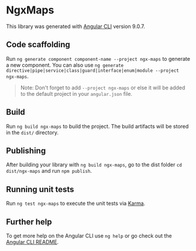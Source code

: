 # NgxMaps

This library was generated with [Angular CLI](https://github.com/angular/angular-cli) version 9.0.7.

## Code scaffolding

Run `ng generate component component-name --project ngx-maps` to generate a new component. You can also use `ng generate directive|pipe|service|class|guard|interface|enum|module --project ngx-maps`.
> Note: Don't forget to add `--project ngx-maps` or else it will be added to the default project in your `angular.json` file. 

## Build

Run `ng build ngx-maps` to build the project. The build artifacts will be stored in the `dist/` directory.

## Publishing

After building your library with `ng build ngx-maps`, go to the dist folder `cd dist/ngx-maps` and run `npm publish`.

## Running unit tests

Run `ng test ngx-maps` to execute the unit tests via [Karma](https://karma-runner.github.io).

## Further help

To get more help on the Angular CLI use `ng help` or go check out the [Angular CLI README](https://github.com/angular/angular-cli/blob/master/README.md).
